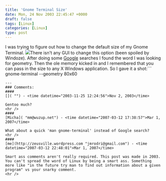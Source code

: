 ```yaml
---
title: 'Gnome Terminal Size'
date: Mon, 24 Nov 2003 22:45:47 +0000
draft: false
tags: [Linux]
categories: [Linux]
type: post
---
```


I was trying to figure out how to change the default size of my Gnome Terminal. [![](http://www.jroller.com/resources/jmrodri/gnome-terminal_thumb.png)](http://www.jroller.com/resources/jmrodri/gnome-terminal.png)There isn't any GUI to change this option (been spoiled by Windoze). After doing some [Google](http://www.google.com) searches I found the word I was looking for geometry. Then the ole memory kicked in and I remembered that you can pass in the size to any X Windows application. So I gave it a shot:```
gnome-terminal --geometry 80x60
```VIOLA! Got what I needed.
---
### Comments:
####
[]( "") - <time datetime="2003-11-25 12:24:56">Nov 2, 2003</time>

Gentoo much?
<hr />
####
[Micha]( "mm@wuzup.net") - <time datetime="2007-03-12 17:38:57">Mar 1, 2007</time>

What about a quick 'man gnome-terminal' instead of Google search?
<hr />
####
[me](http://zeusville.wordpress.com "jmrodri@gmail.com") - <time datetime="2007-03-12 22:48:01">Mar 1, 2007</time>

Smart ass comments aren't really required. This post was made in 2003. You can't spread the word of Linux by being a smart ass. Something more like "in the future try man to find out information about a given program" vs your snarky comment.
<hr />
